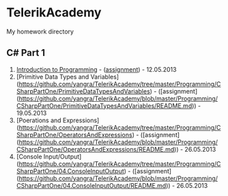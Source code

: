 TelerikAcademy
==============

My homework directory

C# Part 1
-

1. [Introduction to Programming](https://github.com/yangra/TelerikAcademy/tree/master/Programming/CSharpPartOne/IntroductionToProgramming) - ([assignment](https://github.com/yangra/TelerikAcademy/blob/master/Programming/CSharpPartOne/IntroductionToProgramming/README.md)) - 12.05.2013
2. [Primitive Data Types and Variables] (https://github.com/yangra/TelerikAcademy/tree/master/Programming/CSharpPartOne/PrimitiveDataTypesAndVariables) - ([assignment] (https://github.com/yangra/TelerikAcademy/blob/master/Programming/CSharpPartOne/PrimitiveDataTypesAndVariables/README.md)) - 19.05.2013
3. [Poerations and Expressions] (https://github.com/yangra/TelerikAcademy/tree/master/Programming/CSharpPartOne/OperatorsAndExpressions) - ([assignment] (https://github.com/yangra/TelerikAcademy/blob/master/Programming/CSharpPartOne/OperatorsAndExpressions/README.md)) - 26.05.2013
3. [Console Input/Output] (https://github.com/yangra/TelerikAcademy/tree/master/Programming/CSharpPartOne/04.ConsoleInputOutput) - ([assignment] (https://github.com/yangra/TelerikAcademy/blob/master/Programming/CSharpPartOne/04.ConsoleInputOutput/README.md)) - 26.05.2013
